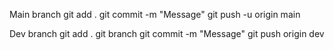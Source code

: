Main branch
git add .
git commit -m "Message"
git push -u origin main

Dev branch
git add .
git branch
git commit -m "Message"
git push origin dev
